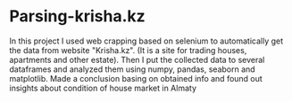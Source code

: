 # Parsing-krisha.kz
In this project I used web crapping based on selenium to automatically get the data from website "Krisha.kz". 
(It is a site for trading houses, apartments and other estate). 
Then I put the collected data to several dataframes and analyzed them using numpy, pandas, seaborn and matplotlib.
Made a conclusion basing on obtained info and found out insights about condition of house market in Almaty
